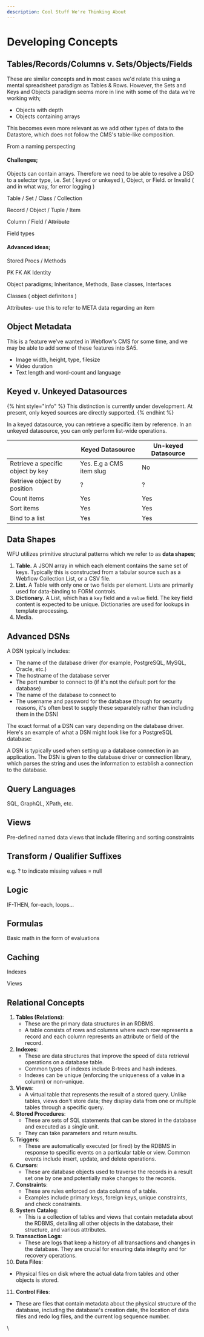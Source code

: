 ```yaml
---
description: Cool Stuff We're Thinking About
---
```


# Developing Concepts

## Tables/Records/Columns v. Sets/Objects/Fields

These are similar concepts and in most cases we'd relate this using a mental spreadsheet paradigm as Tables & Rows. However, the Sets and Keys and Objects paradigm seems more in line with some of the data we're working with;

* Objects with depth
* Objects containing arrays

This becomes even more relevant as we add other types of data to the Datastore, which does not follow the CMS's table-like composition.&#x20;

From a naming perspecting

#### Challenges;

Objects can contain arrays. Therefore we need to be able to resolve a DSD to a selector type, i.e. Set ( keyed or unkeyed ), Object, or Field.  or Invalid ( and in what way, for error logging )&#x20;

Table / Set / Class / Collection &#x20;

Record / Object / Tuple / Item&#x20;

Column / Field / ~~Attribute~~&#x20;

Field types



#### Advanced ideas;&#x20;

Stored Procs / Methods&#x20;

PK FK AK Identity&#x20;

Object paradigms; Inheritance, Methods, Base classes, Interfaces&#x20;

Classes ( object definitons )&#x20;

Attributes- use this to refer to META data regarding an item&#x20;

## Object Metadata

This is a feature we've wanted in Webflow's CMS for some time, and we may be able to add some of these features into SA5.

* Image width, height, type, filesize
* Video duration
* Text length and word-count and language&#x20;

## Keyed v. Unkeyed Datasources

{% hint style="info" %}
This distinction is currently under development. At present, only keyed sources are directly supported.&#x20;
{% endhint %}

In a keyed datasource, you can retrieve a specific item by reference. In an unkeyed datasource, you can only perform list-wide operations.

|                                   | Keyed Datasource         | Un-keyed Datasource |
| --------------------------------- | ------------------------ | ------------------- |
| Retrieve a specific object by key | Yes. E.g a CMS item slug | No                  |
| Retrieve object by position       | ?                        | ?                   |
| Count items                       | Yes                      | Yes                 |
| Sort items                        | Yes                      | Yes                 |
| Bind to a list                    | Yes                      | Yes                 |

## Data Shapes <a href="#data-shapes" id="data-shapes"></a>

WFU utilizes primitive structural patterns which we refer to as **data shapes**;

1. **Table.** A JSON array in which each element contains the same set of keys. Typically this is constructed from a tabular source such as a Webflow Collection List, or a CSV file.
2. **List.** A Table with only one or two fields per element. Lists are primarily used for data-binding to FORM controls.
3. **Dictionary.** A List, which has a `key` field and a `value` field. The key field content is expected to be unique. Dictionaries are used for lookups in template processing.
4. Media.

## Advanced DSNs

A DSN typically includes:

* The name of the database driver (for example, PostgreSQL, MySQL, Oracle, etc.)
* The hostname of the database server
* The port number to connect to (if it's not the default port for the database)
* The name of the database to connect to
* The username and password for the database (though for security reasons, it's often best to supply these separately rather than including them in the DSN)

The exact format of a DSN can vary depending on the database driver. Here's an example of what a DSN might look like for a PostgreSQL database:

A DSN is typically used when setting up a database connection in an application. The DSN is given to the database driver or connection library, which parses the string and uses the information to establish a connection to the database.

## Query Languages

SQL, GraphQL, XPath, etc.&#x20;

## Views

Pre-defined named data views that include filtering and sorting constraints

## Transform / Qualifier Suffixes

e.g. ? to indicate missing values = null&#x20;

## Logic

IF-THEN, for-each, loops...

## Formulas

Basic math in the form of evaluations&#x20;

## Caching

Indexes

Views



## Relational Concepts

1. **Tables (Relations)**:
   * These are the primary data structures in an RDBMS.
   * A table consists of rows and columns where each row represents a record and each column represents an attribute or field of the record.
2. **Indexes**:
   * These are data structures that improve the speed of data retrieval operations on a database table.
   * Common types of indexes include B-trees and hash indexes.
   * Indexes can be unique (enforcing the uniqueness of a value in a column) or non-unique.
3. **Views**:
   * A virtual table that represents the result of a stored query. Unlike tables, views don't store data; they display data from one or multiple tables through a specific query.
4. **Stored Procedures**:
   * These are sets of SQL statements that can be stored in the database and executed as a single unit.
   * They can take parameters and return results.
5. **Triggers**:
   * These are automatically executed (or fired) by the RDBMS in response to specific events on a particular table or view. Common events include insert, update, and delete operations.
6. **Cursors**:
   * These are database objects used to traverse the records in a result set one by one and potentially make changes to the records.
7. **Constraints**:
   * These are rules enforced on data columns of a table.
   * Examples include primary keys, foreign keys, unique constraints, and check constraints.
8. **System Catalog**:
   * This is a collection of tables and views that contain metadata about the RDBMS, detailing all other objects in the database, their structure, and various attributes.
9. **Transaction Logs**:
   * These are logs that keep a history of all transactions and changes in the database. They are crucial for ensuring data integrity and for recovery operations.
10. **Data Files**:

* Physical files on disk where the actual data from tables and other objects is stored.

11. **Control Files**:

* These are files that contain metadata about the physical structure of the database, including the database's creation date, the location of data files and redo log files, and the current log sequence number.

\






